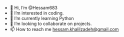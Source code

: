 - 👋 Hi, I’m @Hessam683
- 👀 I’m interested in coding. 
- 🌱 I’m currently learning Python
- 💞️ I’m looking to collaborate on projects. 
- 📫 How to reach me hessam.khalilzadeh@gmail.com

<!---
Hessam683/Hessam683 is a ✨ special ✨ repository because its `README.md` (this file) appears on your GitHub profile.
You can click the Preview link to take a look at your changes.
--->
